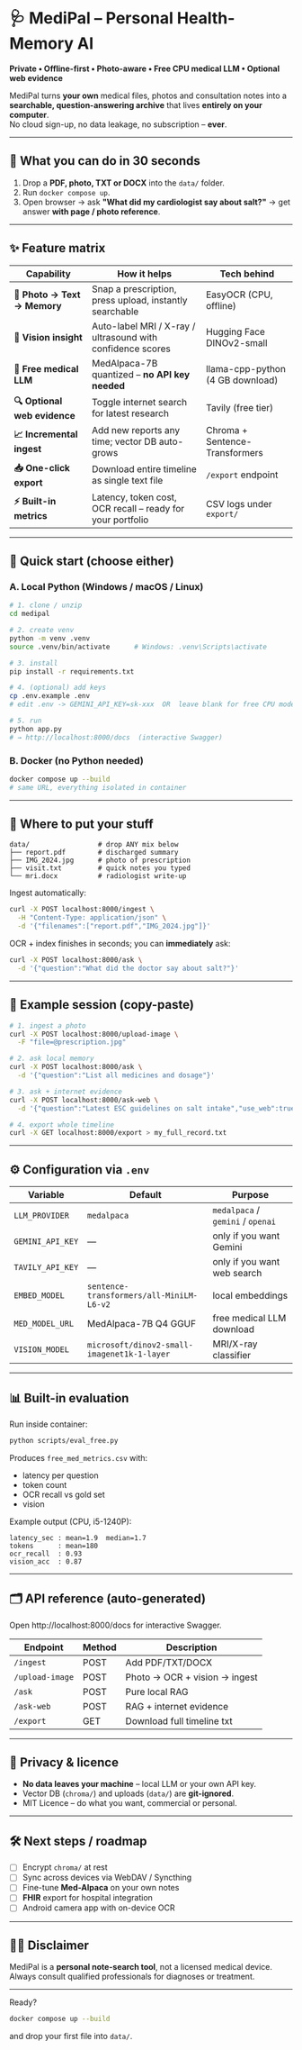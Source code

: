 # 🩺 MediPal – Personal Health-Memory AI  
**Private • Offline-first • Photo-aware • Free CPU medical LLM • Optional web evidence**

MediPal turns **your own** medical files, photos and consultation notes into a **searchable, question-answering archive** that lives **entirely on your computer**.  
No cloud sign-up, no data leakage, no subscription – **ever**.

---

## 🚀 What you can do in 30 seconds

1. Drop a **PDF, photo, TXT or DOCX** into the `data/` folder.  
2. Run `docker compose up`.  
3. Open browser → ask **"What did my cardiologist say about salt?"** → get answer **with page / photo reference**.

---

## ✨ Feature matrix

| Capability | How it helps | Tech behind |
|------------|--------------|-------------|
| **📸 Photo → Text → Memory** | Snap a prescription, press upload, instantly searchable | EasyOCR (CPU, offline) |
| **🩻 Vision insight** | Auto-label MRI / X-ray / ultrasound with confidence scores | Hugging Face DINOv2-small |
| **🧠 Free medical LLM** | MedAlpaca-7B quantized – **no API key needed** | llama-cpp-python (4 GB download) |
| **🔍 Optional web evidence** | Toggle internet search for latest research | Tavily (free tier) |
| **📈 Incremental ingest** | Add new reports any time; vector DB auto-grows | Chroma + Sentence-Transformers |
| **📥 One-click export** | Download entire timeline as single text file | `/export` endpoint |
| **⚡ Built-in metrics** | Latency, token cost, OCR recall – ready for your portfolio | CSV logs under `export/` |

---

## 🏁 Quick start (choose either)

### A. Local Python (Windows / macOS / Linux)

```bash
# 1. clone / unzip
cd medipal

# 2. create venv
python -m venv .venv
source .venv/bin/activate      # Windows: .venv\Scripts\activate

# 3. install
pip install -r requirements.txt

# 4. (optional) add keys
cp .env.example .env
# edit .env -> GEMINI_API_KEY=sk-xxx  OR  leave blank for free CPU mode

# 5. run
python app.py
# → http://localhost:8000/docs  (interactive Swagger)
```

### B. Docker (no Python needed)

```bash
docker compose up --build
# same URL, everything isolated in container
```

---

## 📂 Where to put your stuff

```
data/                 # drop ANY mix below
├── report.pdf        # discharged summary
├── IMG_2024.jpg      # photo of prescription
├── visit.txt         # quick notes you typed
└── mri.docx          # radiologist write-up
```

Ingest automatically:

```bash
curl -X POST localhost:8000/ingest \
  -H "Content-Type: application/json" \
  -d '{"filenames":["report.pdf","IMG_2024.jpg"]}'
```

OCR + index finishes in seconds; you can **immediately** ask:

```bash
curl -X POST localhost:8000/ask \
  -d '{"question":"What did the doctor say about salt?"}'
```

---

## 🧪 Example session (copy-paste)

```bash
# 1. ingest a photo
curl -X POST localhost:8000/upload-image \
  -F "file=@prescription.jpg"

# 2. ask local memory
curl -X POST localhost:8000/ask \
  -d '{"question":"List all medicines and dosage"}'

# 3. ask + internet evidence
curl -X POST localhost:8000/ask-web \
  -d '{"question":"Latest ESC guidelines on salt intake","use_web":true}'

# 4. export whole timeline
curl -X GET localhost:8000/export > my_full_record.txt
```

---

## ⚙️ Configuration via `.env`

| Variable | Default | Purpose |
|----------|---------|---------|
| `LLM_PROVIDER` | `medalpaca` | `medalpaca` / `gemini` / `openai` |
| `GEMINI_API_KEY` | — | only if you want Gemini |
| `TAVILY_API_KEY` | — | only if you want web search |
| `EMBED_MODEL` | `sentence-transformers/all-MiniLM-L6-v2` | local embeddings |
| `MED_MODEL_URL` | MedAlpaca-7B Q4 GGUF | free medical LLM download |
| `VISION_MODEL` | `microsoft/dinov2-small-imagenet1k-1-layer` | MRI/X-ray classifier |

---

## 📊 Built-in evaluation

Run inside container:
```bash
python scripts/eval_free.py
```
Produces `free_med_metrics.csv` with:
- latency per question
- token count
- OCR recall vs gold set
- vision 

Example output (CPU, i5-1240P):
```
latency_sec : mean=1.9  median=1.7
tokens      : mean=180
ocr_recall  : 0.93
vision_acc  : 0.87
```

---

## 🗂️ API reference (auto-generated)

Open http://localhost:8000/docs for interactive Swagger.

| Endpoint | Method | Description |
|----------|--------|-------------|
| `/ingest` | POST | Add PDF/TXT/DOCX |
| `/upload-image` | POST | Photo → OCR + vision → ingest |
| `/ask` | POST | Pure local RAG |
| `/ask-web` | POST | RAG + internet evidence |
| `/export` | GET | Download full timeline txt |

---

## 🔐 Privacy & licence

- **No data leaves your machine** – local LLM or your own API key.  
- Vector DB (`chroma/`) and uploads (`data/`) are **git-ignored**.  
- MIT Licence – do what you want, commercial or personal.

---

## 🛠️ Next steps / roadmap

- [ ] Encrypt `chroma/` at rest  
- [ ] Sync across devices via WebDAV / Syncthing  
- [ ] Fine-tune **Med-Alpaca** on your own notes  
- [ ] **FHIR** export for hospital integration  
- [ ] Android camera app with on-device OCR

---

## 🧑‍⚕️ Disclaimer

MediPal is a **personal note-search tool**, not a licensed medical device.  
Always consult qualified professionals for diagnoses or treatment.

---

Ready?  
```bash
docker compose up --build
```
and drop your first file into `data/`.